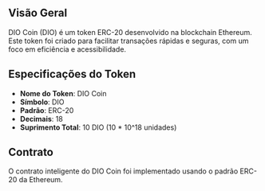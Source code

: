## Visão Geral

DIO Coin (DIO) é um token ERC-20 desenvolvido na blockchain Ethereum. Este token foi criado para facilitar transações rápidas e seguras, com um foco em eficiência e acessibilidade.

## Especificações do Token

- **Nome do Token**: DIO Coin
- **Símbolo**: DIO
- **Padrão**: ERC-20
- **Decimais**: 18
- **Suprimento Total**: 10 DIO (10 * 10^18 unidades)

## Contrato

O contrato inteligente do DIO Coin foi implementado usando o padrão ERC-20 da Ethereum.
